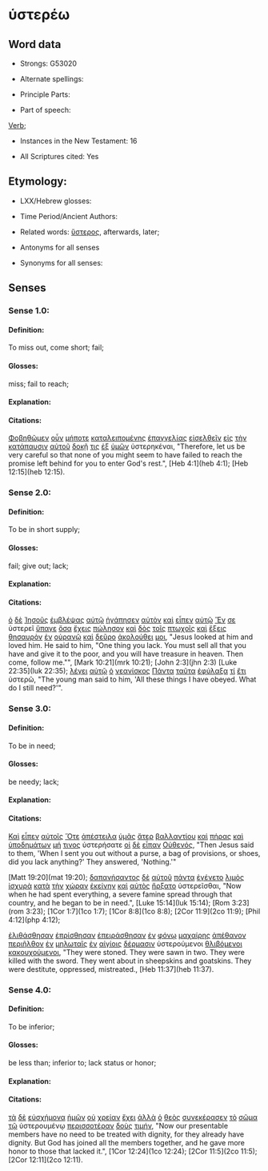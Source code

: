 # ὑστερέω

<!-- Status: S2=NeedsFinalCheck -->
<!-- Lexica used for edits: BDAG, FFM, LN, A-S -->

## Word data

* Strongs: G53020

* Alternate spellings:

* Principle Parts: 

* Part of speech: 

[Verb](http://ugg.readthedocs.io/en/latest/verb.html); 

* Instances in the New Testament: 16

* All Scriptures cited: Yes

## Etymology:  

* LXX/Hebrew glosses: 

* Time Period/Ancient Authors: 

* Related words: [ὕστερος](../G53060/01.md), afterwards, later;

* Antonyms for all senses

* Synonyms for all senses: 

## Senses 

### Sense 1.0:

#### Definition: 

To miss out, come short; fail;

#### Glosses:

miss; fail to reach;

#### Explanation:

#### Citations:

[Φοβηθῶμεν](../G53990/01.md) [οὖν](../G37670/01.md) [μήποτε](../G33790/01.md) [καταλειπομένης](../G26410/01.md) [ἐπαγγελίας](../G18600/01.md) [εἰσελθεῖν](../G15250/01.md) [εἰς](../G15190/01.md) [τὴν](../G35880/01.md) [κατάπαυσιν](../G26630/01.md) [αὐτοῦ](../G08460/01.md) [δοκῇ](../G13800/01.md) [τις](../G51000/01.md) [ἐξ](../G15370/01.md) [ὑμῶν](../G47710/01.md) ὑστερηκέναι, 
"Therefore, let us be very careful so that none of you might seem to have failed to reach the promise left behind for you to enter God's rest.", 
[Heb 4:1](heb 4:1);  [Heb 12:15](heb 12:15).  

### Sense 2.0:

#### Definition: 

To be in short supply;

#### Glosses:

fail; give out; lack;

#### Explanation:

#### Citations:

[ὁ](../G35880/01.md) [δὲ](../G11610/01.md) [Ἰησοῦς](../G24240/01.md) [ἐμβλέψας](../G16890/01.md) [αὐτῷ](../G08460/01.md) [ἠγάπησεν](../G00250/01.md) [αὐτὸν](../G08460/01.md) [καὶ](../G25320/01.md) [εἶπεν](../G30040/01.md) [αὐτῷ](../G08460/01.md) [Ἕν](../G15200/01.md) [σε](../G47710/01.md) ὑστερεῖ [ὕπαγε](../G52170/01.md) [ὅσα](../G37450/01.md) [ἔχεις](../G21920/01.md) [πώλησον](../G44530/01.md) [καὶ](../G25320/01.md) [δὸς](../G13250/01.md) [τοῖς](../G35880/01.md) [πτωχοῖς](../G44340/01.md) [καὶ](../G25320/01.md) [ἕξεις](../G21920/01.md) [θησαυρὸν](../G23440/01.md) [ἐν](../G17220/01.md) [οὐρανῷ](../G37720/01.md) [καὶ](../G25320/01.md) [δεῦρο](../G12040/01.md) [ἀκολούθει](../G01900/01.md) [μοι](../G14730/01.md), 
"Jesus looked at him and loved him. He said to him, "One thing you lack. You must sell all that you have and give it to the poor, and you will have treasure in heaven. Then come, follow me."", 
[Mark 10:21](mrk 10:21);  [John 2:3](jhn 2:3)
[Luke 22:35](luk 22:35);
[λέγει](../G30040/01.md) [αὐτῷ](../G08460/01.md) [ὁ](../G35880/01.md) [νεανίσκος](../G34950/01.md) [Πάντα](../G39560/01.md) [ταῦτα](../G37780/01.md) [ἐφύλαξα](../G54420/01.md) [τί](../G51010/01.md) [ἔτι](../G20890/01.md) ὑστερῶ, 
"The young man said to him, 'All these things I have obeyed. What do I still need?'".  

### Sense 3.0:

#### Definition: 

To be in need;

#### Glosses:

be needy; lack;

#### Explanation:

#### Citations:

[Καὶ](../G25320/01.md) [εἶπεν](../G30040/01.md) [αὐτοῖς](../G08460/01.md) [Ὅτε](../G37530/01.md) [ἀπέστειλα](../G06490/01.md) [ὑμᾶς](../G47710/01.md) [ἄτερ](../G08170/01.md) [βαλλαντίου](../G09050/01.md) [καὶ](../G25320/01.md) [πήρας](../G40820/01.md) [καὶ](../G25320/01.md) [ὑποδημάτων](../G52660/01.md) [μή](../G33610/01.md) [τινος](../G51000/01.md) ὑστερήσατε [οἱ](../G35880/01.md) [δὲ](../G11610/01.md) [εἶπαν](../G30040/01.md) [Οὐθενός](../G37620/01.md), 
"Then Jesus said to them, 'When I sent you out without a purse, a bag of provisions, or shoes, did you lack anything?' They answered, 'Nothing.'" 

[Matt 19:20](mat 19:20); 
[δαπανήσαντος](../G11590/01.md) [δὲ](../G11610/01.md) [αὐτοῦ](../G08460/01.md) [πάντα](../G39560/01.md) [ἐγένετο](../G10960/01.md) [λιμὸς](../G30420/01.md) [ἰσχυρὰ](../G24780/01.md) [κατὰ](../G25960/01.md) [τὴν](../G35880/01.md) [χώραν](../G55610/01.md) [ἐκείνην](../G15650/01.md) [καὶ](../G25320/01.md) [αὐτὸς](../G08460/01.md) [ἤρξατο](../G99999/01.md) ὑστερεῖσθαι, 
"Now when he had spent everything, a severe famine spread through that country, and he began to be in need.", 
[Luke 15:14](luk 15:14);  [Rom 3:23](rom 3:23);  [1Cor 1:7](1co 1:7);  [1Cor 8:8](1co 8:8);  [2Cor 11:9](2co 11:9);  [Phil 4:12](php 4:12);  


[ἐλιθάσθησαν](../G30340/01.md) [ἐπρίσθησαν](../G42490/01.md) [ἐπειράσθησαν](../G39850/01.md) [ἐν](../G17220/01.md) [φόνῳ](../G54080/01.md) [μαχαίρης](../G31620/01.md) [ἀπέθανον](../G05990/01.md) [περιῆλθον](../G40220/01.md) [ἐν](../G17220/01.md) [μηλωταῖς](../G33740/01.md) [ἐν](../G17220/01.md) [αἰγίοις](../G01220/01.md) [δέρμασιν](../G11920/01.md) ὑστερούμενοι [θλιβόμενοι](../G23460/01.md) [κακουχούμενοι](../G25580/01.md), 
"They were stoned. They were sawn in two. They were killed with the sword. They went about in sheepskins and goatskins. They were destitute, oppressed, mistreated., 
[Heb 11:37](heb 11:37). 

### Sense 4.0:

#### Definition: 

To be inferior;

#### Glosses:

be less than; inferior to; lack status or honor;

#### Explanation:

#### Citations:

[τὰ](../G35880/01.md) [δὲ](../G11610/01.md) [εὐσχήμονα](../G21580/01.md) [ἡμῶν](../G14730/01.md) [οὐ](../G37560/01.md) [χρείαν](../G55320/01.md) [ἔχει](../G21920/01.md) [ἀλλὰ](../G02350/01.md) [ὁ](../G35880/01.md) [θεὸς](../G23160/01.md) [συνεκέρασεν](../G47860/01.md) [τὸ](../G35880/01.md) [σῶμα](../G49830/01.md) [τῷ](../G35880/01.md) ὑστερουμένῳ [περισσοτέραν](../G99999/01.md) [δοὺς](../G13250/01.md) [τιμήν](../G50920/01.md), 
"Now our presentable members have no need to be treated with dignity, for they already have dignity. But God has joined all the members together, and he gave more honor to those that lacked it.", 
[1Cor 12:24](1co 12:24);  [2Cor 11:5](2co 11:5);  [2Cor 12:11](2co 12:11).  



